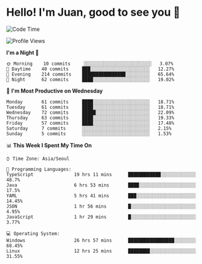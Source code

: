 # Hello! I'm Juan, good to see you 👋

<!--
**Y-k-Y/Y-k-Y** is a ✨ _special_ ✨ repository because its `README.md` (this file) appears on your GitHub profile.

Here are some ideas to get you started:

- 🔭 I’m currently working on ...
- 🌱 I’m currently learning ...
- 👯 I’m looking to collaborate on ...
- 🤔 I’m looking for help with ...
- 💬 Ask me about ...
- 📫 How to reach me: ...
- 😄 Pronouns: ...
- ⚡ Fun fact: ...
-->
<!--
![Profile views](https://gpvc.arturio.dev/Y-k-Y)

[![Omid Nikrah StackOverflow](https://github-readme-stackoverflow.vercel.app/?userID=9517076)](https://stackoverflow.com/users/9517076/i-have-10-fingers)
-->

<!--START_SECTION:waka-->
![Code Time](http://img.shields.io/badge/Code%20Time-40%20hrs%2056%20mins-blue)

![Profile Views](http://img.shields.io/badge/Profile%20Views-0-blue)

**I'm a Night 🦉** 

```text
🌞 Morning    10 commits     ░░░░░░░░░░░░░░░░░░░░░░░░░   3.07% 
🌆 Daytime    40 commits     ███░░░░░░░░░░░░░░░░░░░░░░   12.27% 
🌃 Evening    214 commits    ████████████████░░░░░░░░░   65.64% 
🌙 Night      62 commits     ████░░░░░░░░░░░░░░░░░░░░░   19.02%

```
📅 **I'm Most Productive on Wednesday** 

```text
Monday       61 commits     ████░░░░░░░░░░░░░░░░░░░░░   18.71% 
Tuesday      61 commits     ████░░░░░░░░░░░░░░░░░░░░░   18.71% 
Wednesday    72 commits     █████░░░░░░░░░░░░░░░░░░░░   22.09% 
Thursday     63 commits     ████░░░░░░░░░░░░░░░░░░░░░   19.33% 
Friday       57 commits     ████░░░░░░░░░░░░░░░░░░░░░   17.48% 
Saturday     7 commits      ░░░░░░░░░░░░░░░░░░░░░░░░░   2.15% 
Sunday       5 commits      ░░░░░░░░░░░░░░░░░░░░░░░░░   1.53%

```


📊 **This Week I Spent My Time On** 

```text
⌚︎ Time Zone: Asia/Seoul

💬 Programming Languages: 
TypeScript               19 hrs 11 mins      ████████████░░░░░░░░░░░░░   48.7% 
Java                     6 hrs 53 mins       ████░░░░░░░░░░░░░░░░░░░░░   17.5% 
YAML                     5 hrs 41 mins       ███░░░░░░░░░░░░░░░░░░░░░░   14.45% 
JSON                     1 hr 56 mins        █░░░░░░░░░░░░░░░░░░░░░░░░   4.95% 
JavaScript               1 hr 29 mins        █░░░░░░░░░░░░░░░░░░░░░░░░   3.77%

💻 Operating System: 
Windows                  26 hrs 57 mins      █████████████████░░░░░░░░   68.45% 
Linux                    12 hrs 25 mins      ████████░░░░░░░░░░░░░░░░░   31.55%

```


<!--END_SECTION:waka-->
